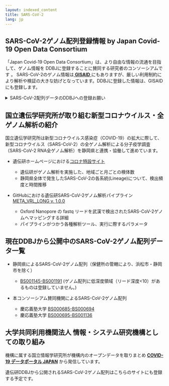 ```yaml
---
layout: indexed_content
title: SARS-CoV-2
lang: jp
---
```


## SARS-CoV-2ゲノム配列登録情報 by Japan Covid-19 Open Data Consortium 

「Japan Covid-19 Open Data Consortium」は、より自由な情報の流通を目指して、ゲノム情報を DDBJに登録することに賛同する研究者のコンソーシアムです 。
SARS-CoV-2のゲノム情報は[ **GISAID** ](https://www.gisaid.org/)にもありますが、厳しい利用制約により解析や検証の大きな妨げとなっています。DDBJに登録した情報は、GISAIDにも登録します。

<details>
 <summary>SARS-CoV-2配列データのDDBJへの登録お願い</summary>
 
> 国立遺伝学研究所 生命情報・DDBJセンター長
> 
> 有田正規
> 
> 
> DDBJ (DNA Data Bank of Japan)は、国際塩基配列データベース連携（INSDC）の枠組みとして米国GenBank、欧州ENAとの三極連携で世界中の塩基配列を収集・無償公開し、オープンサイエンスの基盤として30年以上貢献してきました。
> 
> 現在、新型コロナウイルス（SARS-CoV-2）配列データの多くがGISAIDに集約されており、INSDCへの登録が少ない状況にあります。GISAIDに登録されたデータは再配布やデータ利用に関する厳しい制限が設けられており、学術目的のデータ解析や第三者によるデータ検証の大きな妨げとなっています ( *Nature*  590:195-196, 2021 )。また、登録した配列を自らの学術論文にすら掲載することができないという弊害や、データベースの持続的な運営が保証されていないという懸念もあります。GISAIDが発足した背景として、2006年の鳥インフルエンザH5N1ワクチン開発が契機となった遺伝資源利用に関する開発途上国の権益保護があります。一方で、日本は先進国の一員として、国内で得られた遺伝情報を広く公開し、医学や生物学を含むサイエンスの発展に貢献する責務があると考えます。
> 
> 国内の研究者におかれましては、学術研究を通じて得られたSARS-CoV-2配列データについて、まずDDBJへ御登録いただき、それからGISAIDに御登録していただきますようお願い申し上げます。DDBJは、国内のSARS-CoV-2情報を集約するCOVID-19データポータルJapanにも協力しています。SARS-CoV-2を含む生物遺伝情報のオープンサイエンスへの利用について，引き続きご理解とご協力をお願い致します。
> 
> 以上
</details>

## 国立遺伝学研究所が取り組む新型コロナウイルス・全ゲノム解析の紹介

国立遺伝学研究所は新型コロナウイルス感染症（COVID-19）の拡大に際して、新型コロナウイルス（SARS-CoV-2）の全ゲノム解析による分子疫学調査（SARS-CoV-2 RNA全ゲノム解析）を静岡県と連携・協働して進めています。

- 遺伝研ホームページにおける[コロナ特設サイト](https://www.nig.ac.jp/nig/ja/research-infrastructure-collaboration/coronavirus_genome_analysis#kaiseki)
	- 遺伝研がゲノム解析を実施した、地域ごと月ごとの検体数
	- 静岡県全体で発生したSARS-CoV-2の各系統(Lineage)について、検出頻度と時間推移

- GitHubにおける遺伝研SARS-CoV-2ゲノム解析パイプライン [META_VRL_LONG v. 1.0.0](https://github.com/ddbj/nig_vrl/tree/main/meta_vrl_long_map) 
	- Oxford Nanopore の fastq リードを武漢で検出されたSARS-CoV-2ゲノムへマッピングする詳細
	- パイプラインがつかう各種解析ツール、実行に際するパラメータ


## 現在DDBJから公開中のSARS-CoV-2ゲノム配列データ一覧
- 静岡県によるSARS-CoV-2ゲノム配列（保健所の管轄により、浜松市・静岡市を除く）
	- [BS001145-BS001191](http://getentry.ddbj.nig.ac.jp/getentry/na/BS001145-BS001191/) 
	  (ゲノム配列に低深度領域（リード深度<10）があるものは登録していません。)

- 本コンソーシアム賛同機関によるSARS-CoV-2ゲノム配列
	- 慶応義塾大学 [BS000685-BS000694](http://getentry.ddbj.nig.ac.jp/getentry/na/BS000685-BS000694/)
	- 慶応義塾大学 [BS000695-BS001136](http://getentry.ddbj.nig.ac.jp/getentry/na/BS000695-BS001136/)


## 大学共同利用機関法人 情報・システム研究機構としての取り組み

機構に属する国立情報学研究所が機構内のオープンデータを取りまとめ **[COVID-19 データポータル JAPAN](https://covid19dataportal.jp/)** から発信しています。

遺伝研DDBJから公開されるSARS-CoV-2ゲノム配列はこちらのサイトにも登録する予定です。

